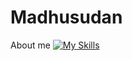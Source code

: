 # Madhusudan
About me
[![My Skills](https://skillicons.dev/icons?i=js,html,css)](https://skillicons.dev)
